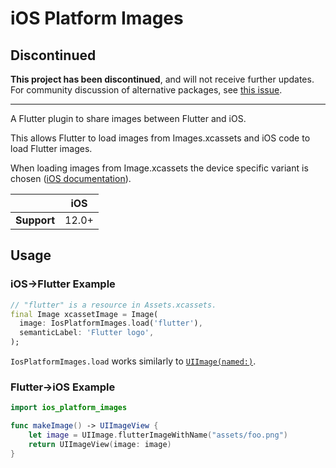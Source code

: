 # iOS Platform Images

## Discontinued

**This project has been discontinued**, and will not receive further updates. For community discussion of alternative packages, see [this issue](https://github.com/flutter/flutter/issues/162961).

---

A Flutter plugin to share images between Flutter and iOS.

This allows Flutter to load images from Images.xcassets and iOS code to load
Flutter images.

When loading images from Image.xcassets the device specific variant is chosen
([iOS documentation](https://developer.apple.com/design/human-interface-guidelines/ios/icons-and-images/image-size-and-resolution/)).

|             | iOS   |
|-------------|-------|
| **Support** | 12.0+ |

## Usage

### iOS->Flutter Example

<?code-excerpt "example/lib/main.dart (Usage)"?>
```dart
// "flutter" is a resource in Assets.xcassets.
final Image xcassetImage = Image(
  image: IosPlatformImages.load('flutter'),
  semanticLabel: 'Flutter logo',
);
```

`IosPlatformImages.load` works similarly to [`UIImage(named:)`](https://developer.apple.com/documentation/uikit/uiimage/1624146-imagenamed).

### Flutter->iOS Example

```swift
import ios_platform_images

func makeImage() -> UIImageView {
    let image = UIImage.flutterImageWithName("assets/foo.png")
    return UIImageView(image: image)
}
```
